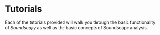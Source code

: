 # Tutorials

Each of the tutorials provided will walk you through the basic functionality of _Soundscapy_ as well as the basic concepts of Soundscape analysis.

